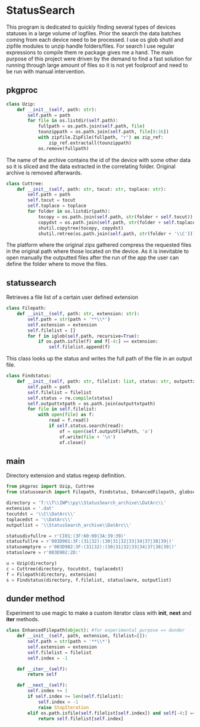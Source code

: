 
# StatusSearch
This program is dedicated to quickly finding several types of devices statuses in a large volume of logfiles. Prior the search the data batches coming from each device need to be processed. I use os glob shutil and zipfile modules to unzip handle folders/files. For search I use regular expressions to compile them re package gives me a hand. The main purpose of this project were driven by the demand to find a fast solution for running through large amount of files so it is not yet foolproof and need to be run with manual intervention.
## pkgproc
```python
class Uzip:
    def __init__(self, path: str):
        self.path = path
        for file in os.listdir(self.path):
            fullpath = os.path.join(self.path, file)
            tounzippath = os.path.join(self.path, file[8:16])
            with zipfile.ZipFile(fullpath, "r") as zip_ref:
                zip_ref.extractall(tounzippath)
            os.remove(fullpath)
```
The name of the archive contains the id of the device with some other data so it is sliced and the data extracted in the correlating folder. Original archive is removed afterwards.
```python
class Cuttree:
    def __init__(self, path: str, tocut: str, toplace: str):
        self.path = path
        self.tocut = tocut
        self.toplace = toplace
        for folder in os.listdir(path):
            tocopy = os.path.join(self.path, str(folder + self.tocut))
            copydst = os.path.join(self.path, str(folder + self.toplace))
            shutil.copytree(tocopy, copydst)
            shutil.rmtree(os.path.join(self.path, str(folder + '\\C')))
```
The platform where the original zips gathered compress the requested files in the original path where those located on the device. As it is inevitable to open manually the outputted files after the run of the app the user can define the folder where to move the files.
## statussearch
Retrieves a file list of a certain user defined extension
```python
class Filepath:
    def __init__(self, path: str, extension: str):
        self.path = str(path + '**\\*')
        self.extension = extension
        self.filelist = []
        for f in iglob(self.path, recursive=True):
            if os.path.isfile(f) and f[-4:] == extension:
                self.filelist.append(f)
```
This class looks up the status and writes the full path of the file in an output file.
```python
class Findstatus:
    def __init__(self, path: str, filelist: list, status: str, outputtxtpath: str):
        self.path = path
        self.filelist = filelist
        self.status = re.compile(status)
        self.outputtxtpath = os.path.join(outputtxtpath)
        for file in self.filelist:
            with open(file) as f:
                read = f.read()
                if self.status.search(read):
                    of = open(self.outputFilePath, 'a')
                    of.write(file + '\n')
                    of.close()
```
## main
Directory extension and status regexp definition.
```python
from pkgproc import Uzip, Cuttree
from statussearch import Filepath, Findstatus, EnhancedFilepath, globsearch

directory = 'T:\\T\\IWP\\py\\StatusSearch_archive\\DatArc\\'
extension = '.dat'
tocutdst = '\\C\\DatArc\\'
toplacedst = '\\DatArc\\'
outputlist = '\\StatusSearch_archive\\DatArc\\'

statusdivfullre = r'CI01:(3F:60:00|3A:39:39)'
statusfullre = r'003D901:3F:(31|32):(30|31|32|33|34|37|38|39|)'
statusemptyre = r'003D902:3F:(31|32):(30|31|32|33|34|37|38|39|)'
statuslowre = r'003D902:2D:'

u = Uzip(directory)
c = Cuttree(directory, tocutdst, toplacedst)
f = Filepath(directory, extension)
s = Findstatus(directory, f.filelist, statuslowre, outputlist)
```
## dunder method
Experiment to use magic to make a custom iterator class with __init__, __next__ and __iter__ methods.
```python
class EnhancedFilepath(object): #for experimental purpose => dunder
    def __init__(self, path, extension, filelist=[]):
        self.path = str(path + '**\\*')
        self.extension = extension
        self.filelist = filelist
        self.index = -1

    def __iter__(self):
        return self

    def __next__(self):
        self.index += 1
        if self.index >= len(self.filelist):
            self.index = -1
            raise StopIteration
        elif os.path.isfile(self.filelist[self.index]) and self[-4:] == self.extension:
            return self.filelist[self.index]
```
